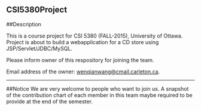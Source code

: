 CSI5380Project
---
##Description

This is a course project for CSI 5380 (FALL-2015), University of Ottawa.
Project is about to build a webapplication for a CD store using JSP/Servlet/JDBC/MySQL.

Please inform owner of this respository for joining the team.

Email address of the owner: 
wenqianwang@cmail.carleton.ca.

---
##Notice
We are very welcome to people who want to join us.
A snapshot of the contribution chart of each member in this team maybe required to be provide at the end of the semester.

